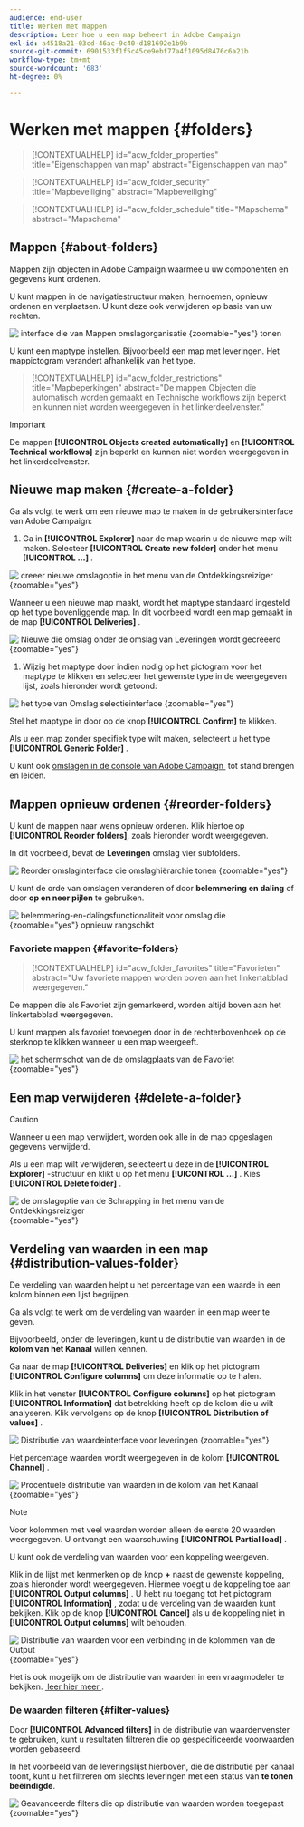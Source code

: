 ```yaml
---
audience: end-user
title: Werken met mappen
description: Leer hoe u een map beheert in Adobe Campaign
exl-id: a4518a21-03cd-46ac-9c40-d181692e1b9b
source-git-commit: 6901533f1f5c45ce9ebf77a4f1095d8476c6a21b
workflow-type: tm+mt
source-wordcount: '683'
ht-degree: 0%

---
```


# Werken met mappen {#folders}

>[!CONTEXTUALHELP]
>id="acw_folder_properties"
>title="Eigenschappen van map"
>abstract="Eigenschappen van map"

>[!CONTEXTUALHELP]
>id="acw_folder_security"
>title="Mapbeveiliging"
>abstract="Mapbeveiliging"

>[!CONTEXTUALHELP]
>id="acw_folder_schedule"
>title="Mapschema"
>abstract="Mapschema"

## Mappen {#about-folders}

Mappen zijn objecten in Adobe Campaign waarmee u uw componenten en gegevens kunt ordenen.

U kunt mappen in de navigatiestructuur maken, hernoemen, opnieuw ordenen en verplaatsen. U kunt deze ook verwijderen op basis van uw rechten.

![&#x200B; interface die van Mappen omslagorganisatie &#x200B;](assets/folders.png){zoomable="yes"} tonen

U kunt een maptype instellen. Bijvoorbeeld een map met leveringen. Het mappictogram verandert afhankelijk van het type.

>[!CONTEXTUALHELP]
>id="acw_folder_restrictions"
>title="Mapbeperkingen"
>abstract="De mappen Objecten die automatisch worden gemaakt en Technische workflows zijn beperkt en kunnen niet worden weergegeven in het linkerdeelvenster."

>[!IMPORTANT]
>
>De mappen **[!UICONTROL Objects created automatically]** en **[!UICONTROL Technical workflows]** zijn beperkt en kunnen niet worden weergegeven in het linkerdeelvenster.


## Nieuwe map maken {#create-a-folder}

Ga als volgt te werk om een nieuwe map te maken in de gebruikersinterface van Adobe Campaign:

1. Ga in **[!UICONTROL Explorer]** naar de map waarin u de nieuwe map wilt maken. Selecteer **[!UICONTROL Create new folder]** onder het menu **[!UICONTROL ...]** .

![&#x200B; creeer nieuwe omslagoptie in het menu van de Ontdekkingsreiziger &#x200B;](assets/folder_create.png){zoomable="yes"}

Wanneer u een nieuwe map maakt, wordt het maptype standaard ingesteld op het type bovenliggende map. In dit voorbeeld wordt een map gemaakt in de map **[!UICONTROL Deliveries]** .

![&#x200B; Nieuwe die omslag onder de omslag van Leveringen wordt gecreeerd &#x200B;](assets/folder_new.png){zoomable="yes"}

1. Wijzig het maptype door indien nodig op het pictogram voor het maptype te klikken en selecteer het gewenste type in de weergegeven lijst, zoals hieronder wordt getoond:

![&#x200B; het type van Omslag selectieinterface &#x200B;](assets/folder_type.png){zoomable="yes"}

Stel het maptype in door op de knop **[!UICONTROL Confirm]** te klikken.

Als u een map zonder specifiek type wilt maken, selecteert u het type **[!UICONTROL Generic Folder]** .

U kunt ook [&#x200B; omslagen in de console van Adobe Campaign &#x200B;](https://experienceleague.adobe.com/nl/docs/campaign/campaign-v8/config/configuration/folders-and-views) tot stand brengen en leiden.

## Mappen opnieuw ordenen {#reorder-folders}

U kunt de mappen naar wens opnieuw ordenen. Klik hiertoe op **[!UICONTROL Reorder folders]**, zoals hieronder wordt weergegeven.

In dit voorbeeld, bevat de **Leveringen** omslag vier subfolders.

![&#x200B; Reorder omslaginterface die omslaghiërarchie tonen &#x200B;](assets/folder-reorder.png){zoomable="yes"}

U kunt de orde van omslagen veranderen of door **belemmering en daling** of door **op en neer pijlen** te gebruiken.

![&#x200B; belemmering-en-dalingsfunctionaliteit voor omslag die &#x200B;](assets/folder-draganddrop.png){zoomable="yes"} opnieuw rangschikt

### Favoriete mappen {#favorite-folders}

>[!CONTEXTUALHELP]
>id="acw_folder_favorites"
>title="Favorieten"
>abstract="Uw favoriete mappen worden boven aan het linkertabblad weergegeven."

De mappen die als Favoriet zijn gemarkeerd, worden altijd boven aan het linkertabblad weergegeven.

U kunt mappen als favoriet toevoegen door in de rechterbovenhoek op de sterknop te klikken wanneer u een map weergeeft.

![&#x200B; het schermschot van de de omslagplaats van de Favoriet &#x200B;](assets/folders-favorite.png){zoomable="yes"}

## Een map verwijderen {#delete-a-folder}

>[!CAUTION]
>
>Wanneer u een map verwijdert, worden ook alle in de map opgeslagen gegevens verwijderd.

Als u een map wilt verwijderen, selecteert u deze in de **[!UICONTROL Explorer]** -structuur en klikt u op het menu **[!UICONTROL ...]** . Kies **[!UICONTROL Delete folder]** .

![&#x200B; de omslagoptie van de Schrapping in het menu van de Ontdekkingsreiziger &#x200B;](assets/folder_delete.png){zoomable="yes"}

## Verdeling van waarden in een map {#distribution-values-folder}

De verdeling van waarden helpt u het percentage van een waarde in een kolom binnen een lijst begrijpen.

Ga als volgt te werk om de verdeling van waarden in een map weer te geven.

Bijvoorbeeld, onder de leveringen, kunt u de distributie van waarden in de **kolom van het Kanaal** willen kennen.

Ga naar de map **[!UICONTROL Deliveries]** en klik op het pictogram **[!UICONTROL Configure columns]** om deze informatie op te halen.

Klik in het venster **[!UICONTROL Configure columns]** op het pictogram **[!UICONTROL Information]** dat betrekking heeft op de kolom die u wilt analyseren. Klik vervolgens op de knop **[!UICONTROL Distribution of values]** .

![&#x200B; Distributie van waardeinterface voor leveringen &#x200B;](assets/values_deliveries.png){zoomable="yes"}

Het percentage waarden wordt weergegeven in de kolom **[!UICONTROL Channel]** .

![&#x200B; Procentuele distributie van waarden in de kolom van het Kanaal &#x200B;](assets/values_percentage.png){zoomable="yes"}

>[!NOTE]
>
>Voor kolommen met veel waarden worden alleen de eerste 20 waarden weergegeven. U ontvangt een waarschuwing **[!UICONTROL Partial load]** .

U kunt ook de verdeling van waarden voor een koppeling weergeven.

Klik in de lijst met kenmerken op de knop **+** naast de gewenste koppeling, zoals hieronder wordt weergegeven. Hiermee voegt u de koppeling toe aan **[!UICONTROL Output columns]** . U hebt nu toegang tot het pictogram **[!UICONTROL Information]** , zodat u de verdeling van de waarden kunt bekijken. Klik op de knop **[!UICONTROL Cancel]** als u de koppeling niet in **[!UICONTROL Output columns]** wilt behouden.

![&#x200B; Distributie van waarden voor een verbinding in de kolommen van de Output &#x200B;](assets/values_link.png){zoomable="yes"}

Het is ook mogelijk om de distributie van waarden in een vraagmodeler te bekijken. [&#x200B; leer hier meer &#x200B;](../query/build-query.md#distribution-of-values-in-a-query).

### De waarden filteren {#filter-values}

Door **[!UICONTROL Advanced filters]** in de distributie van waardenvenster te gebruiken, kunt u resultaten filtreren die op gespecificeerde voorwaarden worden gebaseerd.

In het voorbeeld van de leveringslijst hierboven, die de distributie per kanaal toont, kunt u het filtreren om slechts leveringen met een status van **te tonen beëindigde**.

![&#x200B; Geavanceerde filters die op distributie van waarden worden toegepast &#x200B;](assets/values_filter.png){zoomable="yes"}